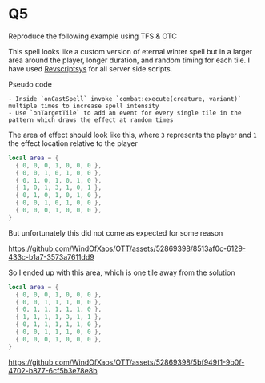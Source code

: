 # Q5
Reproduce the following example using TFS & OTC



This spell looks like a custom version of eternal winter spell but in a larger area around the player, longer duration, and random timing for each tile. I have used [Revscriptsys](https://github.com/otland/forgottenserver/wiki/Revscriptsys) for all server side scripts.

Pseudo code
```
- Inside `onCastSpell` invoke `combat:execute(creature, variant)` multiple times to increase spell intensity
- Use `onTargetTile` to add an event for every single tile in the pattern which draws the effect at random times
```

The area of effect should look like this, where `3` represents the player and `1` the effect location relative to the player
```lua
local area = {
  { 0, 0, 0, 1, 0, 0, 0 },
  { 0, 0, 1, 0, 1, 0, 0 },
  { 0, 1, 0, 1, 0, 1, 0 },
  { 1, 0, 1, 3, 1, 0, 1 },
  { 0, 1, 0, 1, 0, 1, 0 },
  { 0, 0, 1, 0, 1, 0, 0 },
  { 0, 0, 0, 1, 0, 0, 0 },
}
```
But unfortunately this did not come as expected for some reason

https://github.com/WindOfXaos/OTT/assets/52869398/8513af0c-6129-433c-b1a7-3573a7611dd9

So I ended up with this area, which is one tile away from the solution
```lua
local area = {
  { 0, 0, 0, 1, 0, 0, 0 },
  { 0, 0, 1, 1, 1, 0, 0 },
  { 0, 1, 1, 1, 1, 1, 0 },
  { 1, 1, 1, 1, 3, 1, 1 },
  { 0, 1, 1, 1, 1, 1, 0 },
  { 0, 0, 1, 1, 1, 0, 0 },
  { 0, 0, 0, 1, 0, 0, 0 },
}
```

https://github.com/WindOfXaos/OTT/assets/52869398/5bf949f1-9b0f-4702-b877-6cf5b3e78e8b
